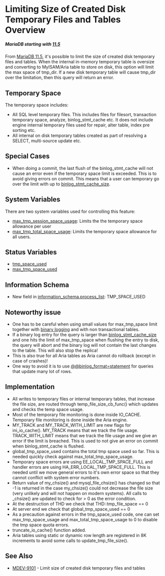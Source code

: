 
# Limiting Size of Created Disk Temporary Files and Tables Overview


##### MariaDB starting with [11.5](../../../../release-notes/mariadb-community-server/what-is-mariadb-115.md)
From [MariaDB 11.5](../../../../release-notes/mariadb-community-server/what-is-mariadb-115.md), it's possible to limit the size of created disk temporary files and tables. 
When the internal in-memory temporary table is oversize and converting to MyISAM/Aria table to store on disk, this option will limit the max space of tmp_dir. If a new disk temporary table will cause tmp_dir over the limitation, then this query will return an error.


## Temporary Space


The temporary space includes:


* All SQL level temporary files. This includes files for filesort, transaction temporary space, analyze, binlog_stmt_cache etc. It does not include engine internal temporary files used for repair, alter table, index pre sorting etc.
* All internal on disk temporary tables created as part of resolving a SELECT, multi-source update etc.


## Special Cases


* When doing a commit, the last flush of the binlog_stmt_cache will not cause an error even if the temporary space limit is exceeded. This is to avoid giving errors on commit. This means that a user can temporary go over the limit with up to [binlog_stmt_cache_size](../../../server-usage/replication-cluster-multi-master/standard-replication/replication-and-binary-log-system-variables.md#binlog_stmt_cache_size).


## System Variables


There are two system variables used for controlling this feature:


* [max_tmp_session_space_usage](max_tmp_session_space_usage-system-variable.md): Limits the the temporary space allowance per user
* [max_tmp_total_space_usage](max_tmp_total_space_usage-system-variable.md): Limits the temporary space allowance for all users.


## Status Variables


* [tmp_space_used](../../../server-usage/replication-cluster-multi-master/optimization-and-tuning/system-variables/server-status-variables.md#tmp_space_used)
* [max_tmp_space_used](../../../server-usage/replication-cluster-multi-master/optimization-and-tuning/system-variables/server-status-variables.md#max_tmp_space_used)


## Information Schema


* New field in [information_schema.process_list](../../../reference/sql-statements-and-structure/sql-statements/administrative-sql-statements/system-tables/information-schema/information-schema-tables/information-schema-processlist-table.md): TMP_SPACE_USED


## Noteworthy issue


* One has to be careful when using small values for max_tmp_space limit together with [binary logging](../../../reference/storage-engines/innodb/binary-log-group-commit-and-innodb-flushing-performance.md) and with non transactional tables.
* If a binary log entry for the query is larger than [binlog_stmt_cache_size](../../../server-usage/replication-cluster-multi-master/standard-replication/replication-and-binary-log-system-variables.md#binlog_stmt_cache_size) and one hits the limit of max_tmp_space when flushing the entry to disk, the query will abort and the binary log will not contain the last changes to the table. This will also stop the replica!
* This is also true for all Aria tables as Aria cannot do rollback (except in case of crashes)!
* One way to avoid it is to use [@@binlog_format=statement](../../../server-usage/replication-cluster-multi-master/standard-replication/replication-and-binary-log-system-variables.md#binlog_format) for queries that update many lot of rows.


## Implementation


* All writes to temporary files or internal temporary tables, that increase the file size, are routed through temp_file_size_cb_func() which updates and checks the temp space usage.
* Most of the temporary file monitoring is done inside IO_CACHE. Temporary file monitoring is done inside the Aria engine.
* MY_TRACK and MY_TRACK_WITH_LIMIT are new flags for ini_io_cache(). MY_TRACK means that we track the file usage. TRACK_WITH_LIMIT means that we track the file usage and we give an error if the limit is breached. This is used to not give an error on commit when binlog_stmt_cache is flushed.
* global_tmp_space_used contains the total tmp space used so far. This is needed quickly check against max_total_tmp_space_usage.
* Temporary space errors are using EE_LOCAL_TMP_SPACE_FULL and handler errors are using HA_ERR_LOCAL_TMP_SPACE_FULL. This is needed until we move general errors to it's own error space so that they cannot conflict with system error numbers.
* Return value of my_chsize() and mysql_file_chsize() has changed so that -1 is returned in the case my_chsize() could not decrease the file size (very unlikely and will not happen on modern systems). All calls to _chsize() are updated to check for > 0 as the error condition.
* At the destruction of THD we check that THD::tmp_file_space == 0
* At server end we check that global_tmp_space_used == 0
* As a precaution against errors in the tmp_space_used code, one can set max_tmp_space_usage and max_total_tmp_space_usage to 0 to disable the tmp space quota errors.
* truncate_io_cache() function added.
* Aria tables using static or dynamic row length are registered in 8K increments to avoid some calls to update_tmp_file_size().


## See Also


* [MDEV-9101](https://jira.mariadb.org/browse/MDEV-9101) - Limit size of created disk temporary files and tables

<span></span>
